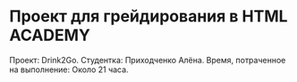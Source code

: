 # Проект для грейдирования в HTML ACADEMY

Проект: Drink2Go.
Студентка: Приходченко Алёна.
Время, потраченное на выполнение: Около 21 часа.
